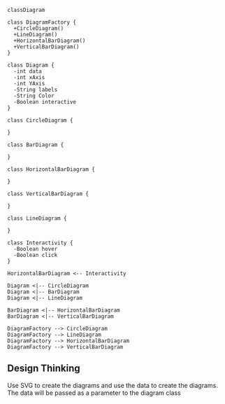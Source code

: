 ```mermaid
classDiagram

class DiagramFactory {
  +CircleDiagram()
  +LineDiagram()
  +HorizontalBarDiagram()
  +VerticalBarDiagram()
}

class Diagram {
  -int data
  -int xAxis
  -int YAxis
  -String labels
  -String Color
  -Boolean interactive
}

class CircleDiagram {
  
}

class BarDiagram {
  
}

class HorizontalBarDiagram {
  
}

class VerticalBarDiagram {
  
}

class LineDiagram {
  
}

class Interactivity {
  -Boolean hover
  -Boolean click
}

HorizontalBarDiagram <-- Interactivity

Diagram <|-- CircleDiagram
Diagram <|-- BarDiagram
Diagram <|-- LineDiagram

BarDiagram <|-- HorizontalBarDiagram
BarDiagram <|-- VerticalBarDiagram

DiagramFactory --> CircleDiagram
DiagramFactory --> LineDiagram
DiagramFactory --> HorizontalBarDiagram
DiagramFactory --> VerticalBarDiagram
```

## Design Thinking
Use SVG to create the diagrams and use the data to create the diagrams. The data will be passed as a parameter to the diagram class